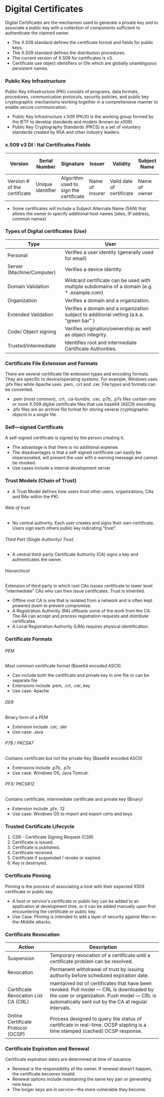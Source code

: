 # Digital Certificates
Digital Certificates are the mechanism used to generate a private key and to associate a public key with a collection of components sufficient to authenticate the claimed owner.
* The X.509 standard defines the certificate format and fields for public keys.
* The X.509 standard defines the distribution procedures.
* The current version of X.509 for certificates is v3.
* Certificate use object identifiers or Ole which are globally unambiguous persistent names.

### Public Key Infrastructure
Public Key Infrastructure (PKI) consists of programs, data formats, procedures, communication protocols, security policies, and public key cryptographic mechanisms working together in a comprehensive manner to enable secure communication.
* Public Key Infrastructure x.509 (PK/X) is the working group formed by the IETF to develop standards and models (known as x509).
* Public Key Cryptography Standards (PKCS) is a set of voluntary standards created by RSA and other industry leaders.


### x.509 v3 DI : Ital Certificates Fields
| Version | Serial Number | Signature | Issuer | Validity | Subject Name | Public Key | Issuer Unique ID | Subject Unique ID |
|-------|-------|-------|-------|--------|-------|-------|------|-----|
| Version # of the certificate | Unique identifier | Algorithm used to sign the certificate | Name of insurer | Valid date of certificate | Name of owner | Public key of named owner | ID of the Certificate Authority | ID of subject |

* Some certificates will include a Subject Alternate Name (SAN) that allows the owner
to specify additional host names (sites, IP address, common names)

### Types of Digital certificates (Use)
| Type |  User |
|------|-------|
| Personal | Verifies a user identity (generally used for email) |
| Server (Machine/Computer) | Verifies a device identity |
| Domain Validation | Wildcard certificate can be used with multiple subdomains of a domain (e.g. * .example.com) |
| Organization | Verifies a domain and a organization. |
| Extended Validation | Verifies a domain and a organization subject to additional vetting (a.k.a. "green bar" )|
| Code/ Object signing | Verifies origination/ownership as well as object integrity. |
| Trusted/Intermediate | Identifies root and intermediate Certificate Authorities. |


### Certificate File Extension and Formats
There are several certificate file extension types and encoding formats. They are specific to device/operating systems. For example, Windows uses .pfx files while Apache uses .pem, .crt and .cer. File types and formats can be converted.
* .pem (most common), .crt, .ca-bund/e, .cer, .p7b, .p7s files contain one or more X.509 digital certificate files that use base64 (ASCII) encoding.
* .pfx files are an archive file format for storing several cryptographic objects in a single file.

### Self—signed Certificate
A self-signed certificate is signed by the person creating it.
* The advantage is that there is no additional expense.
* The disadvantages is that a self-signed certificate can easily be impersonated, will present the user with a warning message and cannot be revoked.
* Use cases include a internal development server

### Trust Models (Chain of Trust)
* A Trust Model defines how users trust other users, organizations, CAs and RAs within the PKI.

###### Web of trust
* No central authority. Each user creates and signs their own certificate.
Users sign each others public key indicating ”trust”.

###### Third Part (Single Authority) Trust.
* A central third-party Certificate Authority (CA) signs a key and authenticates the owner.

###### Hierarchical
Extension of third party in which root CAs issues certificate to lower level "intermediate” CAs who can then issue certificates. Trust is inherited.
* Offline root CA is one that is isolated from a network and is often kept powered down to prevent compromise.
* A Registration Authority (RA) offloads some of the work from the CA. The RA can accept and process registration requests and distribute certificates.
* A Local Registration Authority (LRA) requires physical identification.

### Certificate Formats

###### PEM
Most common certificate format (Base64 encoded ASCII).
* Can include both the certificate and private key in one file or can be separate file
* Extensions include .pem, .crt, .cer,.key
* Use case: Apache

###### DER
Binary form of a PEM
* Extension include .cer, .der
* Use case: Java

###### P7B / PKCS#7
Contains certificate but not the private Key (Base64 encoded ASCII)
* Extensions include .p7b, .p7c
* Use case: Windows OS, Java Tomcat.

###### PFX/ PKCS#12
Contains certificate, intermediate certificate and private key (Binary)
* Extension include .pfx, .12
* Use case: Windows OS to import and export certs and keys


### Trusted Certificate Lifecycle
1. CSR - Certificate Signing Request (CSR).
2. Certificate is issued.
3. Certificate is published.
4. Certificate received.
5. Certificate if suspended / revoke or expired.
6. Key is destroyed.


### Certificate Pinning
Pinning is the process of associating a host with their expected X509 certificate or public key.
* A host or service's certificate or public key can be added to an application at development time, or it can be added manually upon first encountering the certificate or public key.
* Use Case: Pinning is intended to add a layer of security against Man-in-the-Middle attacks.


### Certificate Revocation
| Action  | Description  |
|---------------------------|----------------------------------------------------|
| Suspension | Temporary revocation of a certificate until a certificate problem can be resolved. |
| Revocation | Permanent withdrawal of trust by issuing authority before scheduled expiration date. |
| Certificate Revocation List CA (CRL) | maintained list of certificates that have been revoked. Pull model — CRL is downloaded by the user or organization. Push model — CRL is automatically sent out by the CA at regular intervals. |
| Online Certificate Protocol (OCSP) | Process designed to query the status of certificate in real-time. OCSP stapling is a time stamped (cached) OCSP response. |


### Certificate Expiration and Renewal
Certificate expiration dates are determined at time of issuance.
* Renewal is the responsibility of the owner. If renewal doesn’t happen, the certificate becomes invalid.
* Renewal options include maintaining the same key pair or generating new keys.
* The longer keys are in service—the more vulnerable they become.
